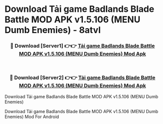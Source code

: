 # Download Tải game Badlands Blade Battle MOD APK v1.5.106 (MENU Dumb Enemies) - 8atvl


<div align="center">
<h3>🔴 Download [Server1] 👉👉 <a href="https://apk-comot.site?title=Tải_game_Badlands_Blade_Battle_MOD_APK_v1.5.106_(MENU_Dumb_Enemies)">Tải game Badlands Blade Battle MOD APK v1.5.106 (MENU Dumb Enemies) Mod Apk</a></h3><br>
<h3>🔴 Download [Server2] 👉👉 <a href="https://apk-comot.site?title=Tải_game_Badlands_Blade_Battle_MOD_APK_v1.5.106_(MENU_Dumb_Enemies)">Tải game Badlands Blade Battle MOD APK v1.5.106 (MENU Dumb Enemies) Mod Apk</a></h3>
</div>



Download Tải game Badlands Blade Battle MOD APK v1.5.106 (MENU Dumb Enemies) 

Download Tải game Badlands Blade Battle MOD APK v1.5.106 (MENU Dumb Enemies) Mod For Android